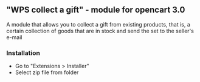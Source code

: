 ## "WPS collect a gift" - module for opencart 3.0

A module that allows you to collect a gift from existing products, that is, a certain collection of goods that are in stock and send the set to the seller's e-mail

### Installation
 - Go to "Extensions > Installer"
 - Select zip file from folder
